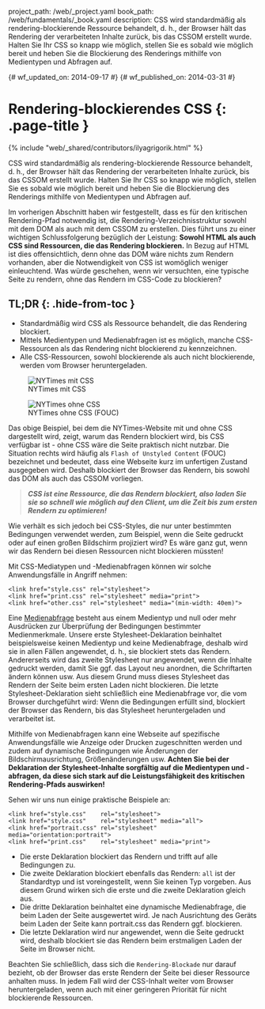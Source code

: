 project_path: /web/_project.yaml
book_path: /web/fundamentals/_book.yaml
description: CSS wird standardmäßig als rendering-blockierende Ressource behandelt, d. h., der Browser hält das Rendering der verarbeiteten Inhalte zurück, bis das CSSOM erstellt wurde. Halten Sie Ihr CSS so knapp wie möglich, stellen Sie es sobald wie möglich bereit und heben Sie die Blockierung des Renderings mithilfe von Medientypen und Abfragen auf.

{# wf_updated_on: 2014-09-17 #}
{# wf_published_on: 2014-03-31 #}

# Rendering-blockierendes CSS {: .page-title }

{% include "web/_shared/contributors/ilyagrigorik.html" %}


CSS wird standardmäßig als rendering-blockierende Ressource behandelt, d. h., der Browser hält das Rendering der verarbeiteten Inhalte zurück, bis das CSSOM erstellt wurde. Halten Sie Ihr CSS so knapp wie möglich, stellen Sie es sobald wie möglich bereit und heben Sie die Blockierung des Renderings mithilfe von Medientypen und Abfragen auf.

Im vorherigen Abschnitt haben wir festgestellt, dass es für den kritischen Rendering-Pfad notwendig ist, die Rendering-Verzeichnisstruktur sowohl mit dem DOM als auch mit dem CSSOM zu erstellen. Dies führt uns zu einer wichtigen Schlussfolgerung bezüglich der Leistung: **Sowohl HTML als auch CSS sind Ressourcen, die das Rendering blockieren.** In Bezug auf HTML ist dies offensichtlich, denn ohne das DOM wäre nichts zum Rendern vorhanden, aber die Notwendigkeit von CSS ist womöglich weniger einleuchtend. Was würde geschehen, wenn wir versuchten, eine typische Seite zu rendern, ohne das Rendern im CSS-Code zu blockieren?

## TL;DR {: .hide-from-toc }
- Standardmäßig wird CSS als Ressource behandelt, die das Rendering blockiert.
- Mittels Medientypen und Medienabfragen ist es möglich, manche CSS-Ressourcen als das Rendering nicht blockierend zu kennzeichnen.
- Alle CSS-Ressourcen, sowohl blockierende als auch nicht blockierende, werden vom Browser heruntergeladen.


<figure class="attempt-left">
  <img class="center" src="images/nytimes-css-device.png" alt="NYTimes mit CSS">
  <figcaption>NYTimes mit CSS</figcaption>
</figure>

<figure class="attempt-right">
  <img src="images/nytimes-nocss-device.png" alt="NYTimes ohne CSS">
  <figcaption>NYTimes ohne CSS (FOUC)</figcaption>
</figure>

<div class="clearfix"></div>


Das obige Beispiel, bei dem die NYTimes-Website mit und ohne CSS dargestellt wird, zeigt, warum das Rendern blockiert wird, bis CSS verfügbar ist - ohne CSS wäre die Seite praktisch nicht nutzbar. Die Situation rechts wird häufig als `Flash of Unstyled Content` (FOUC) bezeichnet und bedeutet, dass eine Webseite kurz im unfertigen Zustand ausgegeben wird. Deshalb blockiert der Browser das Rendern, bis sowohl das DOM als auch das CSSOM vorliegen.

> **_CSS ist eine Ressource, die das Rendern blockiert, also laden Sie sie so schnell wie möglich auf den Client, um die Zeit bis zum ersten Rendern zu optimieren!_**

Wie verhält es sich jedoch bei CSS-Styles, die nur unter bestimmten Bedingungen verwendet werden, zum Beispiel, wenn die Seite gedruckt oder auf einen großen Bildschirm projiziert wird? Es wäre ganz gut, wenn wir das Rendern bei diesen Ressourcen nicht blockieren müssten!

Mit CSS-Mediatypen und -Medienabfragen können wir solche Anwendungsfälle in Angriff nehmen:


    <link href="style.css" rel="stylesheet">
    <link href="print.css" rel="stylesheet" media="print">
    <link href="other.css" rel="stylesheet" media="(min-width: 40em)">
    

Eine [Medienabfrage](/web/fundamentals/design-and-ui/responsive/#use-media-queries) besteht aus einem Medientyp und null oder mehr Ausdrücken zur Überprüfung der Bedingungen bestimmter Medienmerkmale. Unsere erste Stylesheet-Deklaration beinhaltet beispielsweise keinen Medientyp und keine Medienabfrage, deshalb wird sie in allen Fällen angewendet, d. h., sie blockiert stets das Rendern. Andererseits wird das zweite Stylesheet nur angewendet, wenn die Inhalte gedruckt werden, damit Sie ggf. das Layout neu anordnen, die Schriftarten ändern können usw. Aus diesem Grund muss dieses Stylesheet das Rendern der Seite beim ersten Laden nicht blockieren. Die letzte Stylesheet-Deklaration sieht schließlich eine Medienabfrage vor, die vom Browser durchgeführt wird: Wenn die Bedingungen erfüllt sind, blockiert der Browser das Rendern, bis das Stylesheet heruntergeladen und verarbeitet ist.

Mithilfe von Medienabfragen kann eine Webseite auf spezifische Anwendungsfälle wie Anzeige oder Drucken zugeschnitten werden und zudem auf dynamische Bedingungen wie Änderungen der Bildschirmausrichtung, Größenänderungen usw. **Achten Sie bei der Deklaration der Stylesheet-Inhalte sorgfältig auf die Medientypen und -abfragen, da diese sich stark auf die Leistungsfähigkeit des kritischen Rendering-Pfads auswirken!**

Sehen wir uns nun einige praktische Beispiele an:


    <link href="style.css"    rel="stylesheet">
    <link href="style.css"    rel="stylesheet" media="all">
    <link href="portrait.css" rel="stylesheet" media="orientation:portrait">
    <link href="print.css"    rel="stylesheet" media="print">
    

* Die erste Deklaration blockiert das Rendern und trifft auf alle Bedingungen zu.
* Die zweite Deklaration blockiert ebenfalls das Rendern: `all` ist der Standardtyp und ist voreingestellt, wenn Sie keinen Typ vorgeben. Aus diesem Grund wirken sich die erste und die zweite Deklaration gleich aus.
* Die dritte Deklaration beinhaltet eine dynamische Medienabfrage, die beim Laden der Seite ausgewertet wird. Je nach Ausrichtung des Geräts beim Laden der Seite kann portrait.css das Rendern ggf. blockieren.
* Die letzte Deklaration wird nur angewendet, wenn die Seite gedruckt wird, deshalb blockiert sie das Rendern beim erstmaligen Laden der Seite im Browser nicht.

Beachten Sie schließlich, dass sich die `Rendering-Blockade` nur darauf bezieht, ob der Browser das erste Rendern der Seite bei dieser Ressource anhalten muss. In jedem Fall wird der CSS-Inhalt weiter vom Browser heruntergeladen, wenn auch mit einer geringeren Priorität für nicht blockierende Ressourcen.



